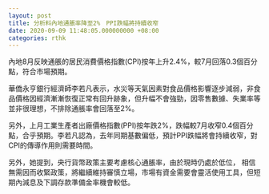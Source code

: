 ```yaml
---
layout: post
title: 分析料內地通脹率降至2%　PPI跌幅將持續收窄
date: 2020-09-09 11:48:05.000000000 +08:00
categories: rthk
---
```


內地8月反映通脹的居民消費價格指數(CPI)按年上升2.4%，較7月回落0.3個百分點，符合市場預期。

華僑永亨銀行經濟師李若凡表示，水災等天氣因素對食品價格影響逐步減弱，非食品價格因經濟漸漸恢復正常有回升跡象，但升幅不會強勁，因零售數據、失業率等並非很理想，不排除通脹率會回落至2%。

另外，上月工業生產者出廠價格指數(PPI)按年跌2%，跌幅較7月收窄0.4個百分點，合乎預期。李若凡認為，去年同期基數偏低，預計PPI跌幅將會持續收窄，對CPI的傳導作用則需要時間。

另外，她提到，央行貨幣政策主要考慮核心通脹率，由於現時仍處於低位， 相信無需因而收緊政策，將繼續維持審慎立場，市場有資金需要會靈活使用工具，但短期內減息及下調存款準備金率機會較低。
